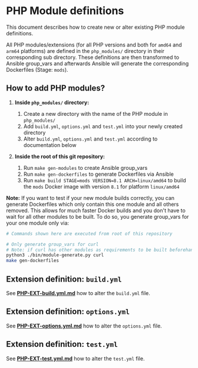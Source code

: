 # PHP Module definitions

This document describes how to create new or alter existing PHP module definitions.

All PHP modules/extensions (for all PHP versions and both for `amd64` and `arm64` platforms) are defined in the `php_modules/` directory in their corresponding sub directory. These definitions are then transformed to Ansible group_vars and afterwards Ansible will generate the corresponding Dockerfiles (Stage: `mods`).


## How to add PHP modules?

1. **Inside `php_modules/` directory:**
    1. Create a new directory with the name of the PHP module in `php_modules/`
    2. Add `build.yml`, `options.yml` and `test.yml` into your newly created directory
    3. Alter `build.yml`, `options.yml` and `test.yml` according to documentation below

2. **Inside the root of this git repository:**
    1. Run `make gen-modules` to create Ansible group_vars
    2. Run `make gen-dockerfiles` to generate Dockerfiles via Ansible
    3. Run `make build STAGE=mods VERSION=8.1 ARCH=linux/amd64` to build the `mods` Docker image with version `8.1` for platform `linux/amd64`

**Note:** If you want to test if your new module builds correctly, you can generate Dockerfiles which only contain this one module and all others removed. This allows for much faster Docker builds and you don't have to wait for all other modules to be built. To do so, you generate group_vars for your one module only via:

```bash
# Commands shown here are executed from root of this repository

# Only generate group_vars for curl
# Note: if curl has other modules as requirements to be built beforehand, those will also be added
python3 ./bin/module-generate.py curl
make gen-dockerfiles
```


## Extension definition: `build.yml`

See **[PHP-EXT-build.yml.md](../doc/PHP-EXT-build.yml.md)** how to alter the `build.yml` file.


## Extension definition: `options.yml`

See **[PHP-EXT-options.yml.md](../doc/PHP-EXT-options.yml.md)** how to alter the `options.yml` file.


## Extension definition: `test.yml`

See **[PHP-EXT-test.yml.md](../doc/PHP-EXT-test.yml.md)** how to alter the `test.yml` file.
